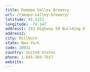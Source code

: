 ```yaml
---
title: Ramapo Valley Brewery
url: /ramapo-valley-brewery/
latitude: 41.1151
longitude: -74.147
address1: 143 Highway 59 Building 6
address2: 
city: Hillburn
state: New York
code: 10931
country: United States
phone: 1-845-369-7827
website: 
---
```


